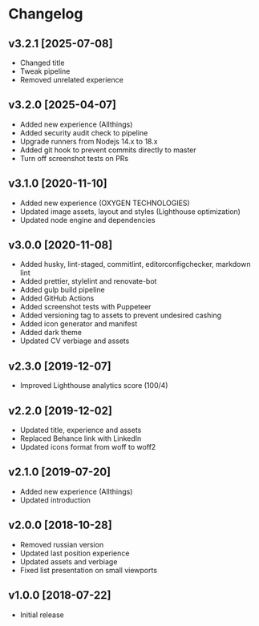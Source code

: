 # Changelog

## v3.2.1 [2025-07-08]

- Changed title
- Tweak pipeline
- Removed unrelated experience

## v3.2.0 [2025-04-07]

- Added new experience (Allthings)
- Added security audit check to pipeline
- Upgrade runners from Nodejs 14.x to 18.x
- Added git hook to prevent commits directly to master
- Turn off screenshot tests on PRs

## v3.1.0 [2020-11-10]

- Added new experience (OXYGEN TECHNOLOGIES)
- Updated image assets, layout and styles (Lighthouse optimization)
- Updated node engine and dependencies

## v3.0.0 [2020-11-08]

- Added husky, lint-staged, commitlint, editorconfigchecker, markdown lint
- Added prettier, stylelint and renovate-bot
- Added gulp build pipeline
- Added GitHub Actions
- Added screenshot tests with Puppeteer
- Added versioning tag to assets to prevent undesired cashing
- Added icon generator and manifest
- Added dark theme
- Updated CV verbiage and assets

## v2.3.0 [2019-12-07]

- Improved Lighthouse analytics score (100/4)

## v2.2.0 [2019-12-02]

- Updated title, experience and assets
- Replaced Behance link with LinkedIn
- Updated icons format from woff to woff2

## v2.1.0 [2019-07-20]

- Added new experience (Allthings)
- Updated introduction

## v2.0.0 [2018-10-28]

- Removed russian version
- Updated last position experience
- Updated assets and verbiage
- Fixed list presentation on small viewports

## v1.0.0 [2018-07-22]

- Initial release
